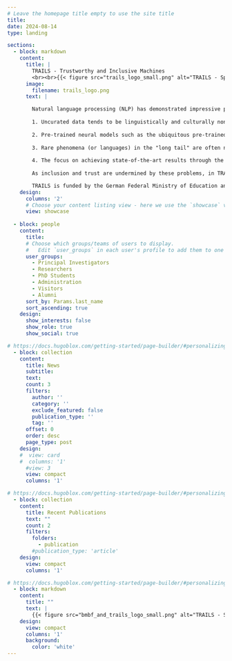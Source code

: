```yaml
---
# Leave the homepage title empty to use the site title
title:
date: 2024-08-14
type: landing

sections:
  - block: markdown
    content:
      title: |
        TRAILS - Trustworthy and Inclusive Machines
        <br><br>{{< figure src="trails_logo_small.png" alt="TRAILS - Sponsored by the Federal Ministry of Education and Research" >}}
      image:
        filename: trails_logo.png
      text: |

        Natural language processing (NLP) has demonstrated impressive performance in some human tasks. To achieve such performance, current neural models need to be pre-trained on huge amounts of raw text data. This dependence on uncurated data has at least four indirect and unintended consequences:
        
        1. Uncurated data tends to be linguistically and culturally non-diverse due to the statistical dominance of major languages and dialects in online texts (English vs. North Frisian, US English vs. UK English, etc.).
        
        2. Pre-trained neural models such as the ubiquitous pre-trained language models (PLM) reproduce the features present in the data, including human biases.
        
        3. Rare phenomena (or languages) in the "long tail" are often not sufficiently taken into account in model evaluation, leading to an underestimation of model performance, especially in real-world application scenarios.
        
        4. The focus on achieving state-of-the-art results through the use of transfer learning with giant PLMs such as GPT4 or mT5 often underestimates alternative methods that are more accessible, efficient and sustainable.
        
        As inclusion and trust are undermined by these problems, in TRAILS we focus on three main research directions to address such problems: (i) inclusion of underrepresented languages and cultures through multilingual and culturally sensitive NLP, (ii) robustness and fairness with respect to long-tail phenomena and classes and "trustworthy content", and (iii) robust and efficient NLP models that enable training and deployment of models for (i) and (ii). We also partially address economic inequality by aiming for more efficient models (objective (iii)), which directly translates into a lower resource/cost footprint.

        TRAILS is funded by the German Federal Ministry of Education and Research (BMBF) under the funding code 01IW24005.
    design:
      columns: '2'
      # Choose your content listing view - here we use the `showcase` view
      view: showcase
      
  - block: people
    content:
      title: 
      # Choose which groups/teams of users to display.
      #   Edit `user_groups` in each user's profile to add them to one or more of these groups.
      user_groups:
        - Principal Investigators
        - Researchers
        - PhD Students
        - Administration
        - Visitors
        - Alumni
      sort_by: Params.last_name
      sort_ascending: true
    design:
      show_interests: false
      show_role: true
      show_social: true

# https://docs.hugoblox.com/getting-started/page-builder/#personalizing-blocks
  - block: collection
    content:
      title: News
      subtitle:
      text:
      count: 3
      filters:
        author: ''
        category: ''
        exclude_featured: false
        publication_type: ''
        tag: ''
      offset: 0
      order: desc
      page_type: post
    design:
    #  view: card
    #  columns: '1'
      #view: 3
      view: compact
      columns: '1'

# https://docs.hugoblox.com/getting-started/page-builder/#personalizing-blocks
  - block: collection
    content:
      title: Recent Publications
      text: ""
      count: 2
      filters:
        folders:
          - publication
        #publication_type: 'article'
    design:
      view: compact
      columns: '1'

# https://docs.hugoblox.com/getting-started/page-builder/#personalizing-blocks
  - block: markdown
    content:
      title: ""
      text: |
        {{< figure src="bmbf_and_trails_logo_small.png" alt="TRAILS - Sponsored by the Federal Ministry of Education and Research" >}}
    design:
      view: compact
      columns: '1'
      background:
        color: 'white'
---
```

